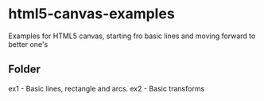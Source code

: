 html5-canvas-examples
=====================

Examples for HTML5 canvas, starting fro basic lines and moving forward to better one's

Folder
------

ex1 - Basic lines, rectangle and arcs. 
ex2 - Basic transforms
